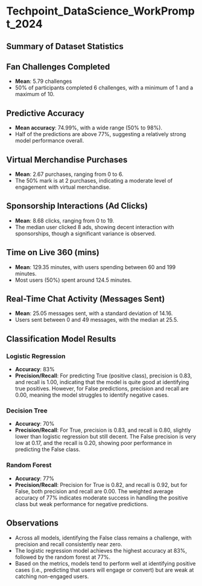 # Techpoint_DataScience_WorkPrompt_2024
## Summary of Dataset Statistics

## Fan Challenges Completed
- **Mean**: 5.79 challenges
- 50% of participants completed 6 challenges, with a minimum of 1 and a maximum of 10.

## Predictive Accuracy
- **Mean accuracy**: 74.99%, with a wide range (50% to 98%).
- Half of the predictions are above 77%, suggesting a relatively strong model performance overall.

## Virtual Merchandise Purchases
- **Mean**: 2.67 purchases, ranging from 0 to 6.
- The 50% mark is at 2 purchases, indicating a moderate level of engagement with virtual merchandise.

## Sponsorship Interactions (Ad Clicks)
- **Mean**: 8.68 clicks, ranging from 0 to 19.
- The median user clicked 8 ads, showing decent interaction with sponsorships, though a significant variance is observed.

## Time on Live 360 (mins)
- **Mean**: 129.35 minutes, with users spending between 60 and 199 minutes.
- Most users (50%) spent around 124.5 minutes.

## Real-Time Chat Activity (Messages Sent)
- **Mean**: 25.05 messages sent, with a standard deviation of 14.16.
- Users sent between 0 and 49 messages, with the median at 25.5.

## Classification Model Results

### Logistic Regression
- **Accuracy**: 83%
- **Precision/Recall**: For predicting True (positive class), precision is 0.83, and recall is 1.00, indicating that the model is quite good at identifying true positives. However, for False predictions, precision and recall are 0.00, meaning the model struggles to identify negative cases.

### Decision Tree
- **Accuracy**: 70%
- **Precision/Recall**: For True, precision is 0.83, and recall is 0.80, slightly lower than logistic regression but still decent. The False precision is very low at 0.17, and the recall is 0.20, showing poor performance in predicting the False class.

### Random Forest
- **Accuracy**: 77%
- **Precision/Recall**: Precision for True is 0.82, and recall is 0.92, but for False, both precision and recall are 0.00. The weighted average accuracy of 77% indicates moderate success in handling the positive class but weak performance for negative predictions.

## Observations
- Across all models, identifying the False class remains a challenge, with precision and recall consistently near zero.
- The logistic regression model achieves the highest accuracy at 83%, followed by the random forest at 77%.
- Based on the metrics, models tend to perform well at identifying positive cases (i.e., predicting that users will engage or convert) but are weak at catching non-engaged users.
